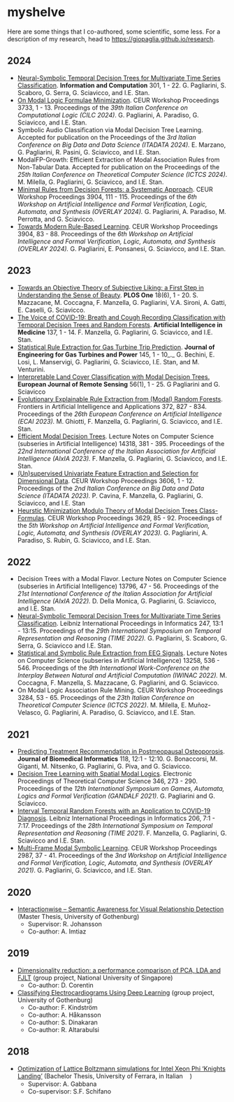 # myshelve
Here are some things that I co-authored, some scientific, some less.
For a description of my research, head to https://giopaglia.github.io/research.

## 2024

- [Neural-Symbolic Temporal Decision Trees for Multivariate Time Series Classification](ic2024.pdf). **Information and Computation** 301, 1 - 22. G. Pagliarini, S. Scaboro, G. Serra, G. Sciavicco, and I.E. Stan.
- [On Modal Logic Formulae Minimization](cilc2024.pdf). CEUR Workshop Proceedings 3733, 1 - 13. Proceedings of the _39th Italian Conference on Computational Logic (CILC 2024)_. G. Pagliarini, A. Paradiso, G. Sciavicco, and I.E. Stan.
- Symbolic Audio Classification via Modal Decision Tree Learning. Accepted for publication on the Proceedings of the _3rd Italian Conference on Big Data and Data Science (ITADATA 2024)._ E. Marzano, G. Pagliarini, R. Pasini, G. Sciavicco, and I.E. Stan.
- ModalFP-Growth: Efficient Extraction of Modal Association Rules from Non-Tabular Data. Accepted for publication on the Proceedings of the _25th Italian Conference on Theoretical Computer Science (ICTCS 2024)_. M. Milella, G. Pagliarini, G. Sciavicco, and I.E. Stan.
- [Minimal Rules from Decision Forests: a Systematic Approach](overlay2024-rf.pdf). CEUR Workshop Proceedings 3904, 111 - 115. Proceedings of the _6th Workshop on Artificial Intelligence and Formal Verification, Logic, Automata, and Synthesis (OVERLAY 2024)._ G. Pagliarini, A. Paradiso, M. Perrotta, and G. Sciavicco.
- [Towards Modern Rule-Based Learning](overlay2024-rules.pdf). CEUR Workshop Proceedings 3904, 83 - 88. Proceedings of the _6th Workshop on Artificial Intelligence and Formal Verification, Logic, Automata, and Synthesis (OVERLAY 2024)._ G. Pagliarini, E. Ponsanesi, G. Sciavicco, and I.E. Stan.
    

## 2023

- [Towards an Objective Theory of Subjective Liking: a First Step in Understanding the Sense of Beauty](plos2023.pdf). **PLOS One** 18(6), 1 - 20. S. Mazzacane, M. Coccagna, F. Manzella, G. Pagliarini, V.A. Sironi, A. Gatti, E. Caselli, G. Sciavicco.
- [The Voice of COVID-19: Breath and Cough Recording Classification with Temporal Decision Trees and Random Forests](aim2023.pdf). **Artificial Intelligence in Medicine** 137, 1 - 14. F. Manzella, G. Pagliarini, G. Sciavicco, and I.E. Stan.
- [Statistical Rule Extraction for Gas Turbine Trip Prediction](jegtp2023.pdf). **Journal of Engineering for Gas Turbines and Power** 145, 1 - 10_._ G. Bechini, E. Losi, L. Manservigi, G. Pagliarini, G. Sciavicco, I.E. Stan, and M. Venturini.
- [Interpretable Land Cover Classification with Modal Decision Trees.](ejrs2023.pdf) **European Journal of Remote Sensing** 56(1), 1 - 25. G Pagliarini and G. Sciavicco
- [Evolutionary Explainable Rule Extraction from (Modal) Random Forests](ecai2023.pdf). Frontiers in Artificial Intelligence and Applications 372, 827 - 834. Proceedings of the _26th European Conference on Artificial Intelligence (ECAI 2023)._ M. Ghiotti, F. Manzella, G. Pagliarini, G. Sciavicco, and I.E. Stan.
- [Efficient Modal Decision Trees](aixia2023.pdf). Lecture Notes on Computer Science (subseries in Artificial Intelligence) 14318, 381 - 395. Proceedings of the _22nd International Conference of the Italian Association for Artificial Intelligence (AIxIA 2023)._ F. Manzella, G. Pagliarini, G. Sciavicco, and I.E. Stan.
- [(Un)supervised Univariate Feature Extraction and Selection for Dimensional Data](itadata2023.pdf). CEUR Workshop Proceedings 3606, 1 - 12. Proceedings of the _2nd Italian Conference on Big Data and Data Science (ITADATA 2023)._ P. Cavina, F. Manzella, G. Pagliarini, G. Sciavicco, and I.E. Stan
- [Heurstic Minimization Modulo Theory of Modal Decision Trees Class-Formulas](overlay2023rules.pdf). CEUR Workshop Proceedings 3629, 85 - 92. Proceedings of the _5th Workshop on Artificial Intelligence and Formal Verification, Logic, Automata, and Synthesis (OVERLAY 2023)._ G. Pagliarini, A. Paradiso, S. Rubin, G. Sciavicco, and I.E. Stan.
    

## 2022

- Decision Trees with a Modal Flavor. Lecture Notes on Computer Science (subseries in Artificial Intelligence) 13796, 47 - 56. Proceedings of the _21st International Conference of the Italian Association for Artificial Intelligence (AIxIA 2022)._ D. Della Monica, G. Pagliarini, G. Sciavicco, and I.E. Stan.
- [Neural-Symbolic Temporal Decision Trees for Multivariate Time Series Classification](time2022.pdf). Leibniz International Proceedings in Informatics 247, 13:1 - 13:15. Proceedings of the _29th International Symposium on Temporal Representation and Reasoning (TIME 2022)._ G. Pagliarini, S. Scaboro, G. Serra, G. Sciavicco and I.E. Stan.
- [Statistical and Symbolic Rule Extraction from EEG Signals](iwinac22.pdf). Lecture Notes on Computer Science (subseries in Artificial Intelligence) 13258, 536 - 546. Proceedings of the _9th International Work-Conference on the Interplay Between Natural and Artificial Computation (IWINAC 2022)._ M. Coccagna, F. Manzella, S. Mazzacane, G. Pagliarini, and G. Sciavicco.
- On Modal Logic Association Rule Mining. CEUR Workshop Proceedings 3284, 53 - 65. Proceedings of the _23th Italian Conference on Theoretical Computer Science (ICTCS 2022)_. M. Milella, E. Muñoz-Velasco, G. Pagliarini, A. Paradiso, G. Sciavicco, and I.E. Stan.

## 2021
- [Predicting Treatment Recommendation in Postmeopausal Osteoporosis](jbi2021.pdf). **Journal of Biomedical Informatics** 118, 12:1 - 12:10. G. Bonaccorsi, M. Giganti, M. Nitsenko, G. Pagliarini, G. Piva, and G. Sciavicco.
- [Decision Tree Learning with Spatial Modal Logics](gandalf2021.pdf). Electronic Proceedings of Theoretical Computer Science 346, 273 - 290.	Proceedings of the <em>12th International Symposium on Games, Automata, Logics and Formal Verification (GANDALF 2021)</em>. G. Pagliarini and G. Sciavicco.
- [Interval Temporal Random Forests with an Application to COVID-19 Diagnosis](LIPIcs-TIME-2021-7.pdf). Leibniz International Proceedings in Informatics 206, 7:1 - 7:17. Proceedings of the <em>28th International Symposium on Temporal Representation and Reasoning (TIME 2021)</em>. F. Manzella, G. Pagliarini, G. Sciavicco and I.E. Stan.
- [Multi-Frame Modal Symbolic Learning](overlay2021.pdf). CEUR Workshop Proceedings 2987, 37 - 41. Proceedings of the <em>3nd Workshop on Artificial Intelligence and Formal Verification, Logic, Automata, and Synthesis (OVERLAY 2021)</em>. G. Pagliarini, G. Sciavicco, and I.E. Stan.

## 2020
- [Interactionwise &ndash; Semantic Awareness for Visual Relationship Detection](thesis-master-interactionwise-vrd-gu.pdf) (Master Thesis, University of Gothenburg)
	+ Supervisor: R. Johansson
	+ Co-author: A. Imtiaz

## 2019
- [Dimensionality reduction: a performance comparison of PCA, LDA and FJLT](algorithms-dim-reduction-comparison.pdf) (group project, National University of Singapore)
	+ Co-author: D. Corentin
- [Classifying Electrocardiograms Using Deep Learning](intro-to-ai-ecg-deep-learning.pdf) (group project, University of Gothenburg)
	+ Co-author: F. Kindström
	+ Co-author: A. Håkansson
	+ Co-author: S. Dinakaran
	+ Co-author: R. Altarabulsi

## 2018
- [Optimization of Lattice Boltzmann simulations for Intel Xeon Phi ‘Knights Landing’](thesis-bachelor-lattice-boltzmann-unife-[it].pdf) (Bachelor Thesis, University of Ferrara, in Italian <img src="assets/it.svg" alt="" data-canonical-src="assets/it.svg" width="12" height="16" style="vertical-align: middle" />)
	+ Supervisor: A. Gabbana
	+ Co-supervisor: S.F. Schifano
